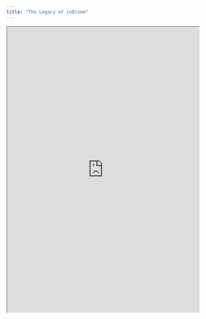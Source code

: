 ```yaml
---
title: "The Legacy of inBloom"
---
```



<iframe height="750" width="100%" src="https://ewelton.github.io/ktest/wiki.html#The%20Legacy%20of%20inBloom"></iframe>

